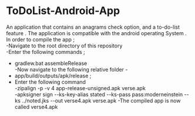 # ToDoList-Android-App
An application that  contains an anagrams check option, and a to-do-list feature .
The application is compatible with the android operating System . 
In order to compile the app ;  
-Navigate to the root directory of this repository       
-Enter the following commands ;    
- gradlew.bat  assembleRelease       
-Now navigate to the following relative folder  -     
 - app/build/outputs/apk/release ;      
- Enter the following command     
  -zipalign -p -v 4 app-release-unsigned.apk verse.apk    
  -apksigner  sign --ks-key-alias stated --ks-pass pass:moderneinstein --ks ../noted.jks --out verse4.apk verse.apk
-The compiled app is now called verse4.apk
